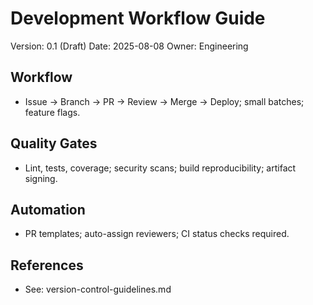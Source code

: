 # Development Workflow Guide

Version: 0.1 (Draft)
Date: 2025-08-08
Owner: Engineering

## Workflow
- Issue → Branch → PR → Review → Merge → Deploy; small batches; feature flags.

## Quality Gates
- Lint, tests, coverage; security scans; build reproducibility; artifact signing.

## Automation
- PR templates; auto-assign reviewers; CI status checks required.

## References
- See: version-control-guidelines.md
